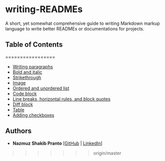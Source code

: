 # writing-READMEs

A short, yet somewhat comprehensive guide to writing Markdown markup language to write better READMEs or documentations for projects.

## Table of Contents
=================

  * [Writing paragraphs](https://github.com/npranto/writing-READMEs/blob/master/markdown-101.md#writing-paragraphs)
  * [Bold and italic](https://github.com/npranto/writing-READMEs/blob/master/markdown-101.md#bold-and-italic)
  * [Strikethrough](https://github.com/npranto/writing-READMEs/blob/master/markdown-101.md#strikethrough)
  * [Image](https://github.com/npranto/writing-READMEs/blob/master/markdown-101.md#image)
  * [Ordered and unordered list](https://github.com/npranto/writing-READMEs/blob/master/markdown-101.md#ordered-and-unordered-list)
  * [Code block](https://github.com/npranto/writing-READMEs/blob/master/markdown-101.md#code-block) 
  * [Line breaks, horizontal rules, and block quotes](https://github.com/npranto/writing-READMEs/blob/master/markdown-101.md#line-breaks-horizontal-rules-and-block-quotes) 
  * [Diff block](https://github.com/npranto/writing-READMEs/blob/master/markdown-101.md#diff-block) 
  * [Table](https://github.com/npranto/writing-READMEs/blob/master/markdown-101.md#table) 
  * [Adding checkboxes](https://github.com/npranto/writing-READMEs/blob/master/markdown-101.md#adding-checkboxes)  
  
## Authors
* **Nazmuz Shakib Pranto** [[GitHub](https://github.com/npranto) | [LinkedIn](https://www.linkedin.com/in/npranto/)]
>>>>>>> origin/master
